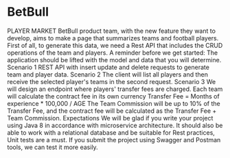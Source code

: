 # BetBull
PLAYER MARKET
BetBull product team, with the new feature they want to develop, aims to make a page that
summarizes teams and football players.
First of all, to generate this data, we need a Rest API that includes the CRUD operations of the
team and players.
A reminder before we get started:
The application should be lifted with the model and data that you will determine.
Scenario 1
REST API with insert update and delete requests to generate team and player data.
Scenario 2
The client will list all players and then receive the selected player's teams in the second request.
Scenario 3
We will design an endpoint where players' transfer fees are charged. Each team will calculate
the contract fee in its own currency
Transfer Fee = Months of experience * 100,000 / AGE
The Team Commission will be up to 10% of the Transfer Fee, and the contract fee will be
calculated as the Transfer Fee + Team Commission.
Expectations
We will be glad if you write your project using Java 8 in accordance with microservice
architecture.
It should also be able to work with a relational database and be suitable for Rest practices,
Unit tests are a must.
If you submit the project using Swagger and Postman tools, we can test it more easily.
